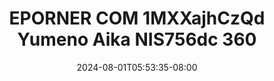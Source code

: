 --- 
title: "EPORNER COM   1MXXajhCzQd  Yumeno Aika NIS756dc 360"
description: "streaming  video bokep EPORNER COM   1MXXajhCzQd  Yumeno Aika NIS756dc 360 ig full terbaru"
date: 2024-08-01T05:53:35-08:00
file_code: "yv7auggamvqm"
draft: false
cover: "ucmnkd29vc1l815z.jpg"
tags: ["EPORNER", "COM", "Yumeno", "Aika", "bokep-indo", "bokep-viral", "bokep-ig"]
length: 7110
fld_id: "1391743"
foldername: "Aikayumenoupdate"
categories: ["Aikayumenoupdate"]
views: 3
---